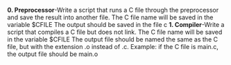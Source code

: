 **0. Preprocessor**-Write a script that runs a C file through the preprocessor and save the result into another file.
The C file name will be saved in the variable $CFILE
The output should be saved in the file c
**1. Compiler**-Write a script that compiles a C file but does not link.
The C file name will be saved in the variable $CFILE
The output file should be named the same as the C file, but with the extension .o instead of .c.
Example: if the C file is main.c, the output file should be main.o
